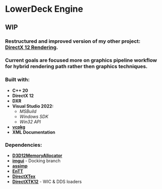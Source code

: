 # LowerDeck Engine
## WIP
### Restructured and improved version of my other project: [**DirectX 12 Rendering**](https://github.com/LowerDeckBoy/DirectX-12-Rendering).
### Current goals are focused more on graphics pipeline workflow for hybrid rendering path rather then graphics techniques.

### Built with:
- **C++ 20**
- **DirectX 12**
- **DXR**
- **Visual Studio 2022:**
    - *MSBuild*
    - *Windows SDK*
    - *Win32 API*
- [**vcpkg**](https://www.vcpkg.io)
- **XML Documentation**

### Dependencies:
- [**D3D12MemoryAllocator**](https://github.com/GPUOpen-LibrariesAndSDKs/D3D12MemoryAllocator)
- [**imgui**](https://github.com/ocornut/imgui) - Docking branch
- [**assimp**](https://github.com/assimp/assimp)
- [**EnTT**](https://github.com/skypjack/entt)
- [**DirectXTex**](https://github.com/microsoft/DirectXTex)
- [**DirectXTK12**](https://github.com/Microsoft/DirectXTK12) - WIC & DDS loaders

